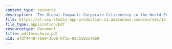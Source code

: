 ```yaml
---
content_type: resource
description: 'The Global Compact: Corporate Citizenship in the World Economy'
file: https://ol-ocw-studio-app-production.s3.amazonaws.com/courses/15-974-leadership-lab-spring-2003/efdf44487be9360bbf568acb50254ab9_pdf1brochure.pdf
file_type: application/pdf
resourcetype: Document
title: pdf1brochure.pdf
uid: efdf4448-7be9-360b-bf56-8acb50254ab9
---
```

